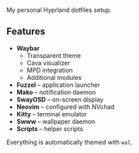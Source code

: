 My personal Hyprland dotfiles setup.

## Features
- **Waybar**
  - Transparent theme
  - Cava visualizer
  - MPD integration
  - Additional modules
- **Fuzzel** – application launcher
- **Mako** – notification daemon
- **SwayOSD** – on-screen display
- **Neovim** – configured with NVchad
- **Kitty** – terminal emulator
- **Swww** – wallpaper daemon
- **Scripts** – helper scripts 

Everything is automatically themed with `wal`.
